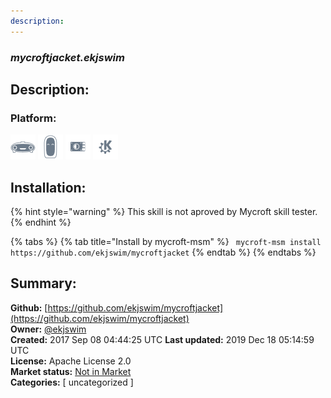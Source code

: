 ```yaml
---
description: 
---
```


### _mycroftjacket.ekjswim_  
## Description:  
  
### Platform:  
 ![Mark I](../.gitbook/assets/mark-1-icon.png)  ![Mark II](../.gitbook/assets/mark-2-icon.png)  ![Picroft](../.gitbook/assets/picroft-icon.png)  ![plasmoid](../.gitbook/assets/kde.png)   
## Installation:  
{% hint style="warning" %}
This skill is not aproved by Mycroft skill tester.
{% endhint %}
    
{% tabs %}
{% tab title="Install by mycroft-msm" %}
``` mycroft-msm install https://github.com/ekjswim/mycroftjacket```
{% endtab %}
  {% endtabs %}
    
## Summary:  
**Github:** [https://github.com/ekjswim/mycroftjacket](https://github.com/ekjswim/mycroftjacket)  
**Owner:** [@ekjswim](https://github.com/ekjswim)  
**Created:** 2017 Sep 08 04:44:25 UTC  **Last updated:** 2019 Dec 18 05:14:59 UTC  
**License:** Apache License 2.0  
**Market status:** [Not in Market](https://market.mycroft.ai/skill/)  
**Categories:** [ uncategorized ]   
